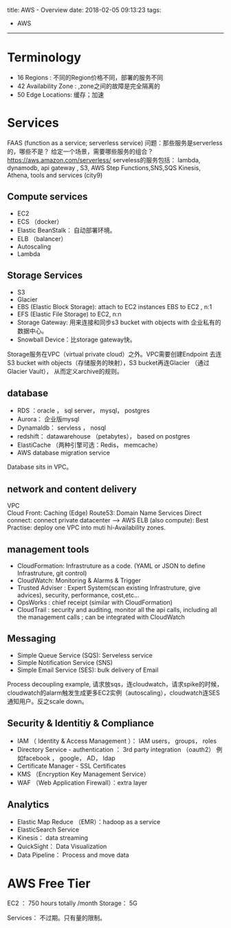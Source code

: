 title: AWS - Overview
date: 2018-02-05 09:13:23
tags:
- AWS
---


# Terminology

* 16 Regions : 不同的Region价格不同，部署的服务不同
* 42 Availability Zone : ,zone之间的故障是完全隔离的
* 50 Edge Locations: 缓存；加速


# Services

FAAS (function as a service; serverless service)
问题：那些服务是serverless的，哪些不是？ 给定一个场景，需要哪些服务的组合？
https://aws.amazon.com/serverless/
serveless的服务包括： lambda, dynamodb, api gateway , S3, AWS Step Functions,SNS,SQS Kinesis, Athena, tools and services (city9)

## Compute services

* EC2
* ECS （docker）
* Elastic BeanStalk： 自动部署环境。
* ELB （balancer）
* Autoscaling
* Lambda


## Storage Services

* S3
* Glacier
* EBS (Elastic Block Storage): attach to EC2 instances
  EBS to EC2 , n:1
* EFS (Elastic File Storage) to EC2, n:n
* Storage Gateway: 用来连接和同步s3 bucket with objects with 企业私有的数据中心。
* Snowball Device：比storage gateway快。

Storage服务在VPC（virtual private cloud）之外。VPC需要创建Endpoint 去连S3 bucket with objects（存储服务的映射），S3 bucket再连Glacier （通过Glacier Vault）， 从而定义archive的规则。

## database

* RDS ：oracle ， sql server， mysql， postgres
* Aurora： 企业版mysql
* Dynamaldb： servless ， nosql
* redshift： datawarehouse （petabytes）， based on postgres
* ElastiCache （两种引擎可选：Redis， memcache）
* AWS database migration service

Database sits in VPC。

## network and content delivery

VPC  
Cloud Front: Caching (Edge)
Route53: Domain Name Services
Direct connect: connect private datacenter --> AWS
ELB (also compute):
Best Practise: deploy one VPC into muti hi-Availability zones.

## management tools

* CloudFormation: Infrastruture as a code. (YAML or JSON to define Infrastruture, git control)
* CloudWatch: Monitoring & Alarms & Trigger
* Trusted Adviser : Expert System(scan existing Infrastruture, give advices), security, performance, cost,etc...
* OpsWorks : chief receipt (similar with CloudFormation)
* CloudTrail : security and auditing, monitor all the api calls, including all the management calls ; can be integrated with CloudWatch


## Messaging

* Simple Queue Service (SQS): Serveless service
* Simple Notification Service (SNS)
* Simple Email Service (SES): bulk delivery of Email


Process decoupling example,
请求放sqs，连cloudwatch，请求spike的时候，cloudwatch的alarm触发生成更多EC2实例（autoscaling），cloudwatch连SES通知用户。反之scale down。

## Security & Identitiy & Compliance

* IAM （ Identity & Access Management ）： IAM users， groups， roles
* Directory Service - authentication ： 3rd party integration （oauth2） 例如facebook ， google， AD， ldap
* Certificate Manager - SSL Certificates
* KMS （Encryption Key Management Service）
* WAF （Web Application Firewall）：extra layer

## Analytics

* Elastic Map Reduce （EMR）：hadoop as a service
* ElasticSearch Service
* Kinesis： data streaming
* QuickSight： Data Visualization
* Data Pipeline： Process and move data


# AWS Free Tier

EC2 ： 750 hours totally /month
Storage： 5G

Services： 不过期。只有量的限制。
